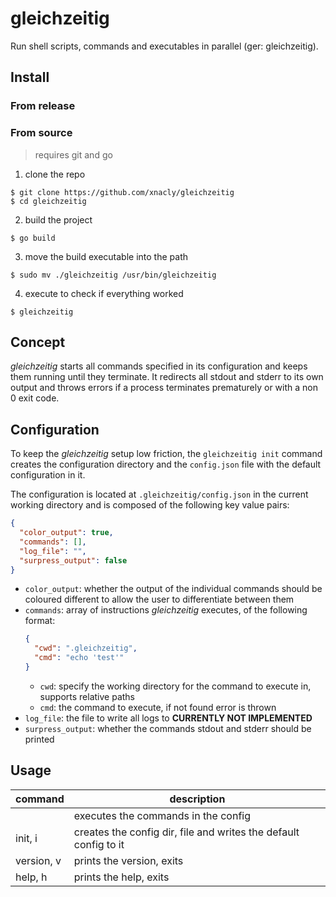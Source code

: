 # gleichzeitig

Run shell scripts, commands and executables in parallel (ger: gleichzeitig).

## Install

### From release

### From source

> requires git and go

1. clone the repo

```console
$ git clone https://github.com/xnacly/gleichzeitig
$ cd gleichzeitig
```

2. build the project

```console
$ go build
```

3. move the build executable into the path

```console
$ sudo mv ./gleichzeitig /usr/bin/gleichzeitig
```

4. execute to check if everything worked

```console
$ gleichzeitig
```

## Concept

_gleichzeitig_ starts all commands specified in its configuration and keeps them running until they terminate.
It redirects all stdout and stderr to its own output and throws errors if a process terminates prematurely or with a non 0 exit code.

## Configuration

To keep the _gleichzeitig_ setup low friction, the `gleichzeitig init` command creates the configuration directory and the `config.json` file with the default configuration in it.

The configuration is located at `.gleichzeitig/config.json` in the current working directory and is composed of the following key value pairs:

```json
{
  "color_output": true,
  "commands": [],
  "log_file": "",
  "surpress_output": false
}
```

- `color_output`: whether the output of the individual commands should be coloured different to allow the user to differentiate between them
- `commands`: array of instructions _gleichzeitig_ executes, of the following format:
  ```json
  {
    "cwd": ".gleichzeitig",
    "cmd": "echo 'test'"
  }
  ```
  - `cwd`: specify the working directory for the command to execute in, supports relative paths
  - `cmd`: the command to execute, if not found error is thrown
- `log_file`: the file to write all logs to **CURRENTLY NOT IMPLEMENTED**
- `surpress_output`: whether the commands stdout and stderr should be printed

## Usage

| command    | description                                                      |
| ---------- | ---------------------------------------------------------------- |
|            | executes the commands in the config                              |
| init, i    | creates the config dir, file and writes the default config to it |
| version, v | prints the version, exits                                        |
| help, h    | prints the help, exits                                           |
